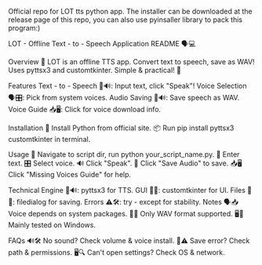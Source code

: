 Official repo for LOT tts python app. The installer can be downloaded at the release page of this repo, you can also use pyinsaller library to pack this program:)


LOT - Offline Text - to - Speech Application README 🗣️💻

Overview
🎉 LOT is an offline TTS app. Convert text to speech, save as WAV! Uses pyttsx3 and customtkinter. Simple & practical! 🌟


Features
Text - to - Speech 📝🔊: Input text, click "Speak"!
Voice Selection 🗣️🎛️: Pick from system voices.
Audio Saving 💾🔊: Save speech as WAV.
Voice Guide 📥🖥️: Click for voice download info.


Installation
🐍 Install Python from official site.
📦 Run pip install pyttsx3 customtkinter in terminal.


Usage
💨 Navigate to script dir, run python your_script_name.py.
📝 Enter text.
🎛️ Select voice.
🔊 Click "Speak".
💾 Click "Save Audio" to save.
📥🖥️ Click "Missing Voices Guide" for help.


Technical
Engine 🧩🔊: pyttsx3 for TTS.
GUI 🎨👀: customtkinter for UI.
Files 💾📂: filedialog for saving.
Errors ⚠️🛠️: try - except for stability.
Notes
🗣️📥 Voice depends on system packages.
💾🎵 Only WAV format supported.
🖥️🤔 Mainly tested on Windows.


FAQs
🔊🛠️ No sound? Check volume & voice install.
💾⚠️ Save error? Check path & permissions.
🖥️🔍 Can't open settings? Check OS & network.
